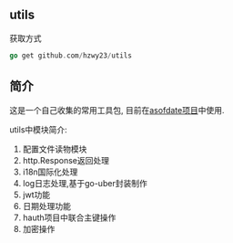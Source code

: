 ## utils 

获取方式

```go
go get github.com/hzwy23/utils
```

## 简介

这是一个自己收集的常用工具包, 目前在[asofdate项目](github.com/hzwy23/asofdate)中使用.

utils中模块简介:

1. 配置文件读物模块
2. http.Response返回处理
3. i18n国际化处理
4. log日志处理,基于go-uber封装制作
5. jwt功能
6. 日期处理功能
7. hauth项目中联合主键操作
8. 加密操作
